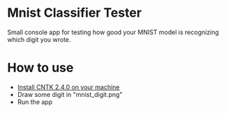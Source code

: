 # Mnist Classifier Tester
Small console app for testing how good your MNIST model is recognizing which digit you wrote.

# How to use
* [Install CNTK 2.4.0 on your machine](https://docs.microsoft.com/en-us/cognitive-toolkit/setup-cntk-on-your-machine)
* Draw some digit in "mnist_digit.png"
* Run the app
